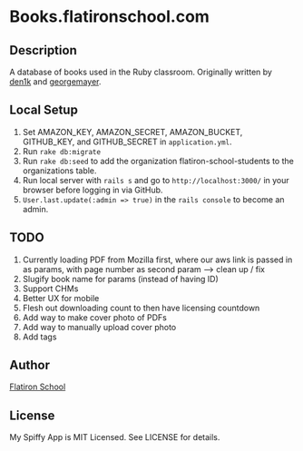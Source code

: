 # Books.flatironschool.com

## Description

A database of books used in the Ruby classroom. Originally written by [den1k](https://github.com/den1k/booxr) and [georgemayer](https://github.com/georgemayer/).

## Local Setup

1. Set AMAZON_KEY, AMAZON_SECRET, AMAZON_BUCKET, GITHUB_KEY, and GITHUB_SECRET in `application.yml`.
2. Run `rake db:migrate`
3. Run `rake db:seed` to add the organization flatiron-school-students to the organizations table.
4. Run local server with `rails s` and go to `http://localhost:3000/` in your browser before logging in via GitHub.
5. `User.last.update(:admin => true)` in the `rails console` to become an admin.

## TODO

1. Currently loading PDF from Mozilla first, where our aws link is passed in as params, with page number as second param --> clean up / fix
2. Slugify book name for params (instead of having ID)
3. Support CHMs
4. Better UX for mobile
5. Flesh out downloading count to then have licensing countdown
6. Add way to make cover photo of PDFs
7. Add way to manually upload cover photo
8. Add tags

## Author

[Flatiron School](http://flatironschool.com/)

## License

My Spiffy App is MIT Licensed. See LICENSE for details.
